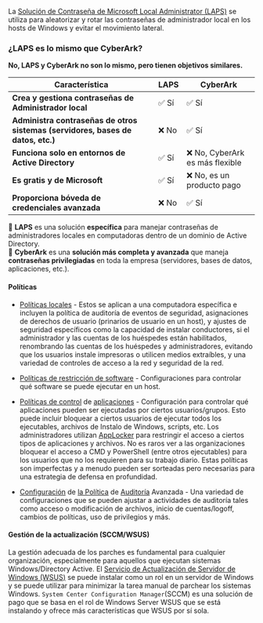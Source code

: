 La [Solución de Contraseña de Microsoft Local Administrator (LAPS)](https://www.microsoft.com/en-us/download/details.aspx?id=46899) se utiliza para aleatorizar y rotar las contraseñas de administrador local en los hosts de Windows y evitar el movimiento lateral.

### **¿LAPS es lo mismo que CyberArk?**

**No, LAPS y CyberArk no son lo mismo, pero tienen objetivos similares.**

|Característica|LAPS|CyberArk|
|---|---|---|
|**Crea y gestiona contraseñas de Administrador local**|✅ Sí|✅ Sí|
|**Administra contraseñas de otros sistemas (servidores, bases de datos, etc.)**|❌ No|✅ Sí|
|**Funciona solo en entornos de Active Directory**|✅ Sí|❌ No, CyberArk es más flexible|
|**Es gratis y de Microsoft**|✅ Sí|❌ No, es un producto pago|
|**Proporciona bóveda de credenciales avanzada**|❌ No|✅ Sí|

🔹 **LAPS** es una solución **específica** para manejar contraseñas de administradores locales en computadoras dentro de un dominio de Active Directory.  
🔹 **CyberArk** es una **solución más completa y avanzada** que maneja **contraseñas privilegiadas** en toda la empresa (servidores, bases de datos, aplicaciones, etc.).


#### Políticas
- [Políticas locales](https://docs.microsoft.com/en-us/windows/security/threat-protection/security-policy-settings/security-options) - Estos se aplican a una computadora específica e incluyen la política de auditoría de eventos de seguridad, asignaciones de derechos de usuario (prinarios de usuario en un host), y ajustes de seguridad específicos como la capacidad de instalar conductores, si el administrador y las cuentas de los huéspedes están habilitados, renombrando las cuentas de los huéspedes y administradores, evitando que los usuarios instale impresoras o utilicen medios extraíbles, y una variedad de controles de acceso a la red y seguridad de la red.
    
- [Políticas de restricción de software](https://docs.microsoft.com/en-us/windows-server/identity/software-restriction-policies/software-restriction-policies) - Configuraciones para controlar qué software se puede ejecutar en un host.
    
- [Políticas de control](https://docs.microsoft.com/en-us/windows/security/threat-protection/windows-defender-application-control/windows-defender-application-control) de [aplicaciones](https://docs.microsoft.com/en-us/windows/security/threat-protection/windows-defender-application-control/windows-defender-application-control) - Configuración para controlar qué aplicaciones pueden ser ejecutadas por ciertos usuarios/grupos. Esto puede incluir bloquear a ciertos usuarios de ejecutar todos los ejecutables, archivos de Instalo de Windows, scripts, etc. Los administradores utilizan [AppLocker](https://docs.microsoft.com/en-us/windows/security/threat-protection/windows-defender-application-control/applocker/applocker-overview) para restringir el acceso a ciertos tipos de aplicaciones y archivos. No es raros ver a las organizaciones bloquear el acceso a CMD y PowerShell (entre otros ejecutables) para los usuarios que no los requieren para su trabajo diario. Estas políticas son imperfectas y a menudo pueden ser sorteadas pero necesarias para una estrategia de defensa en profundidad.
    
- [Configuración](https://docs.microsoft.com/en-us/windows/security/threat-protection/security-policy-settings/secpol-advanced-security-audit-policy-settings) de [la Política](https://docs.microsoft.com/en-us/windows/security/threat-protection/security-policy-settings/secpol-advanced-security-audit-policy-settings) de [Auditoría](https://docs.microsoft.com/en-us/windows/security/threat-protection/security-policy-settings/secpol-advanced-security-audit-policy-settings) Avanzada - Una variedad de configuraciones que se pueden ajustar a actividades de auditoría tales como acceso o modificación de archivos, inicio de cuentas/logoff, cambios de políticas, uso de privilegios y más.


#### Gestión de la actualización (SCCM/WSUS)

La gestión adecuada de los parches es fundamental para cualquier organización, especialmente para aquellos que ejecutan sistemas Windows/Directory Active. El [Servicio de Actualización de Servidor de Windows (WSUS)](https://docs.microsoft.com/en-us/windows-server/administration/windows-server-update-services/get-started/windows-server-update-services-wsus) se puede instalar como un rol en un servidor de Windows y se puede utilizar para minimizar la tarea manual de parchear los sistemas Windows. `System Center Configuration Manager`(SCCM) es una solución de pago que se basa en el rol de Windows Server WSUS que se está instalando y ofrece más características que WSUS por sí sola.

